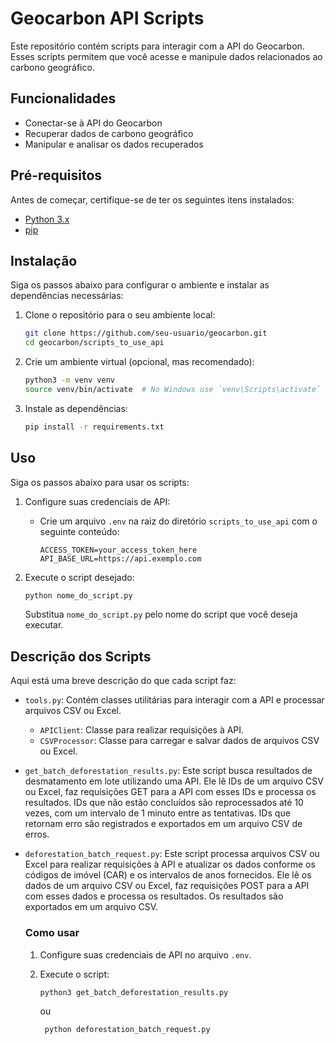 # Geocarbon API Scripts

Este repositório contém scripts para interagir com a API do Geocarbon. Esses scripts permitem que você acesse e manipule dados relacionados ao carbono geográfico.

## Funcionalidades

- Conectar-se à API do Geocarbon
- Recuperar dados de carbono geográfico
- Manipular e analisar os dados recuperados

## Pré-requisitos

Antes de começar, certifique-se de ter os seguintes itens instalados:

- [Python 3.x](https://www.python.org/downloads/)
- [pip](https://pip.pypa.io/en/stable/installation/)

## Instalação

Siga os passos abaixo para configurar o ambiente e instalar as dependências necessárias:

1. Clone o repositório para o seu ambiente local:

    ```bash
    git clone https://github.com/seu-usuario/geocarbon.git
    cd geocarbon/scripts_to_use_api
    ```

2. Crie um ambiente virtual (opcional, mas recomendado):

    ```bash
    python3 -m venv venv
    source venv/bin/activate  # No Windows use `venv\Scripts\activate`
    ```

3. Instale as dependências:

    ```bash
    pip install -r requirements.txt
    ```

## Uso

Siga os passos abaixo para usar os scripts:

1. Configure suas credenciais de API:
    - Crie um arquivo `.env` na raiz do diretório `scripts_to_use_api` com o seguinte conteúdo:

        ```env
        ACCESS_TOKEN=your_access_token_here
        API_BASE_URL=https://api.exemplo.com
        ```

2. Execute o script desejado:

    ```bash
    python nome_do_script.py
    ```

    Substitua `nome_do_script.py` pelo nome do script que você deseja executar.

## Descrição dos Scripts

Aqui está uma breve descrição do que cada script faz:

- `tools.py`: Contém classes utilitárias para interagir com a API e processar arquivos CSV ou Excel.
  - `APIClient`: Classe para realizar requisições à API.
  - `CSVProcessor`: Classe para carregar e salvar dados de arquivos CSV ou Excel.

- `get_batch_deforestation_results.py`: Este script busca resultados de desmatamento em lote utilizando uma API. Ele lê IDs de um arquivo CSV ou Excel, faz requisições GET para a API com esses IDs e processa os resultados. IDs que não estão concluídos são reprocessados até 10 vezes, com um intervalo de 1 minuto entre as tentativas. IDs que retornam erro são registrados e exportados em um arquivo CSV de erros.

- `deforestation_batch_request.py`: Este script processa arquivos CSV ou Excel para realizar requisições à API e atualizar os dados conforme os códigos de imóvel (CAR) e os intervalos de anos fornecidos. Ele lê os dados de um arquivo CSV ou Excel, faz requisições POST para a API com esses dados e processa os resultados. Os resultados são exportados em um arquivo CSV.

  ### Como usar

  1. Configure suas credenciais de API no arquivo `.env`.
  2. Execute o script:

      ```bash
      python3 get_batch_deforestation_results.py
      ```

      ou

     ```bash
      python deforestation_batch_request.py

      ```
